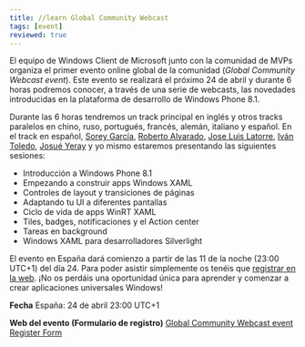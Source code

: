 ```yaml
---
title: //learn Global Community Webcast
tags: [event]
reviewed: true
---
```

El equipo de Windows Client de Microsoft junto con la comunidad de MVPs organiza el primer evento online global de la comunidad (_Global Community Webcast event_). Este evento se realizará el próximo 24 de abril y durante 6 horas podremos conocer, a través de una serie de webcasts, las novedades introducidas en la plataforma de desarrollo de Windows Phone 8.1.

Durante las 6 horas tendremos un track principal en inglés y otros tracks paralelos en chino, ruso, portugués, francés, alemán, italiano y español. En el track en español, [Sorey García](http://twitter.com/soreygarcia), [Roberto Alvarado](http://twitter.com/ralvaradot), [Jose Luis Latorre](http://twitter.com/joslat), [Iván Toledo](http://www.twitter.com/itoledo), [Josué Yeray](http://twitter.com/josueyeray) y yo mismo estaremos presentando las siguientes sesiones:

*   Introducción a Windows Phone 8.1
*   Empezando a construir apps Windows XAML
*   Controles de layout y transiciones de páginas
*   Adaptando tu UI a diferentes pantallas
*   Ciclo de vida de apps WinRT XAML
*   Tiles, badges, notificaciones y el Action center
*   Tareas en background
*   Windows XAML para desarrolladores Silverlight

El evento en España dará comienzo a partir de las 11 de la noche (23:00 UTC+1) del día 24. Para poder asistir simplemente os tenéis que [registrar en la web](https://vts.inxpo.com/Launch/QReg.htm?ShowKey=18934&GroupID=WPL). ¡No os perdáis una oportunidad única para aprender y comenzar a crear aplicaciones universales Windows!

**Fecha** España: 24 de abril 23:00 UTC+1

**Web del evento (Formulario de registro)** [Global Community Webcast event Register Form](https://vts.inxpo.com/Launch/QReg.htm?ShowKey=18934&GroupID=WPL)
